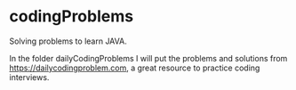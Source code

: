 # codingProblems

Solving problems to learn JAVA.

In the folder dailyCodingProblems I will put the problems and solutions from https://dailycodingproblem.com, a great resource to practice coding interviews.
